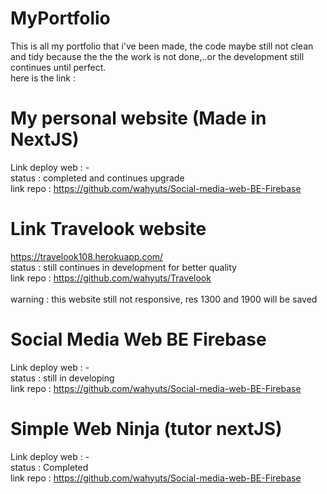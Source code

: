 # MyPortfolio
This is all my portfolio that i've been made, the code maybe still not clean and tidy because the the the work is not done,..or the development still continues until perfect. <br>
here is the link :

# My personal website (Made in NextJS)
Link deploy web : - <br>
status : completed and continues upgrade <br>
link repo : https://github.com/wahyuts/Social-media-web-BE-Firebase <br>

# Link Travelook website
https://travelook108.herokuapp.com/ <br>
status : still continues in development for better quality <br>
link repo : https://github.com/wahyuts/Travelook <br>
<br>
warning : this website still not responsive, res 1300 and 1900 will be saved

# Social Media Web BE Firebase
Link deploy web : - <br>
status : still in developing <br>
link repo : https://github.com/wahyuts/Social-media-web-BE-Firebase <br>

# Simple Web Ninja (tutor nextJS)
Link deploy web : - <br>
status : Completed <br>
link repo : https://github.com/wahyuts/Social-media-web-BE-Firebase <br>





